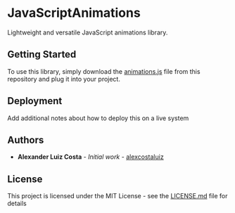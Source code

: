 # JavaScriptAnimations

Lightweight and versatile JavaScript animations library.

## Getting Started

To use this library, simply download the [animations.js](animations.js) file from this repository and plug it into your project.

## Deployment

Add additional notes about how to deploy this on a live system

## Authors

* **Alexander Luiz Costa** - *Initial work* - [alexcostaluiz](https://github.com/alexcostaluiz)

## License

This project is licensed under the MIT License - see the [LICENSE.md](LICENSE.md) file for details
